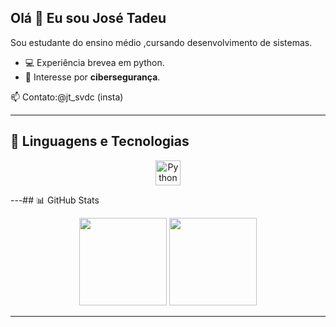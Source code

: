 ## Olá 👋 Eu sou José Tadeu

Sou  estudante do ensino médio ,cursando desenvolvimento de sistemas.


- 💻 Experiência brevea em python.
- 🔐 Interesse por **cibersegurança**.


📫 Contato:@jt_svdc (insta)

---


## 🚀 Linguagens e Tecnologias

<p align="center">
  
  <img src="https://cdn.jsdelivr.net/gh/devicons/devicon/icons/python/python-original.svg" height="40" alt="Python" />
  

---## 📊 GitHub Stats

<p align="center">
  <img height="140em" src="https://github-readme-stats.vercel.app/api?username=jtsvdc&show_icons=true&theme=tokyonight&hide_title=false" />
  <img height="140em" src="https://github-readme-stats.vercel.app/api/top-langs/?username=jtsvdc&layout=compact&theme=tokyonight" />
</p>


<p align="center">
 
</p>

---

